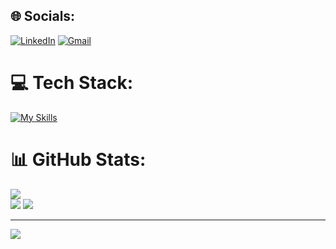 
## 🌐 Socials:
[![LinkedIn](https://skillicons.dev/icons?i=linkedin)](https://linkedin.com/in/edris-moaven-ghafouri)
[![Gmail](https://skillicons.dev/icons?i=gmail)](mailto:sobhanmoavenghafouri@gmail.com)


# 💻 Tech Stack:
[![My Skills](https://skillicons.dev/icons?i=dotnet,cs,mongodb,postgres,mysql,redis,rabbitmq,kafka,docker,kubernetes,azure,prometheus,grafana,jenkins,git,rider,visualstudio,go,sqlite,postman,html,css,js,gitlab,github)](https://skillicons.dev)

# 📊 GitHub Stats:
![](https://github-readme-stats.vercel.app/api?username=edrisym&theme=dark&hide_border=false&include_all_commits=false&count_private=false)<br/>
![](https://github-readme-streak-stats.herokuapp.com/?user=edrisym&theme=dark&hide_border=false)
![](https://github-readme-stats.vercel.app/api/top-langs/?username=edrisym&theme=dark&hide_border=false&include_all_commits=false&count_private=false&layout=compact)

---
[![](https://visitcount.itsvg.in/api?id=edrisym&icon=6&color=1)](https://visitcount.itsvg.in)

<!-- Proudly created with GPRM ( https://gprm.itsvg.in ) -->
